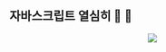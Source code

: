 ## 자바스크립트 열심히  🧽 🫧 
<div align="center">
  <img src="https://github.com/tkyung05/javascript-cleaning/assets/105103712/1433b638-2bbd-48f4-805f-5fe269eba347" />
</div>
